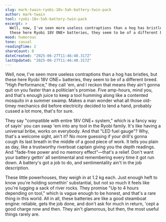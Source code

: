 ```yaml
---
slug: mark-twain-ryobi-18v-5ah-battery-twin-pack
author: mark-twain
tool: ryobi-18v-5ah-battery-twin-pack
excerpt: >
  Well, now, I've seen more useless contraptions than a hog has bristles, but
  these here Ryobi 18V ONE+ batteries, they seem to be of a different breed.
mood: humorous
tone: casual
readingTime: 2
shareCount: 0
dateCreated: "2025-06-27T11:46:40.317Z"
lastUpdated: "2025-06-27T11:46:40.317Z"
---
```


Well, now, I've seen more useless contraptions than a hog has bristles, but these here Ryobi 18V ONE+ batteries, they seem to be of a different breed. "High Performance," they call 'em, and I reckon that means they ain't gonna quit on you faster than a politician's promise. Five amp-hours, mind you, and that's enough juice to keep a tool humming along like a contented mosquito in a summer swamp. Makes a man wonder what all those old-timey mechanics did before electricity decided to lend a hand, probably cussed a lot more, that's for sure.

They say "compatible with entire 18V ONE+ system," which is a fancy way of sayin' you can swap 'em into any tool in the Ryobi family. It's like having a universal bribe, works on everybody. And that "LED fuel gauge"? Why, that's a welcome sight, ain't it? No more guessing if your drill's gonna cough its last breath in the middle of a good piece of work. It tells you plain as day, like a trustworthy riverboat captain giving you the depth readings. And "fade-free power and no memory effect"—that's a relief. Don't want your battery gettin' all sentimental and remembering every time it got run down. A battery's got a job to do, and sentimentality ain't in the job description.

These little powerhouses, they weigh in at 1.2 kg each. Just enough heft to know you're holding somethin' substantial, but not so much it feels like you're lugging a sack of river rocks. They promise "Up to 4 hours depending on tool," which is vague enough to be honest, and that's a rare thing in this world. All in all, these batteries are like a good steamboat engine: reliable, gets the job done, and don't ask for much in return, 'cept a good charge now and then. They ain't glamorous, but then, the most useful things rarely are.
